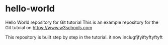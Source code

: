 # hello-world
Hello World repository for Git tutorial
This is an example repository for the Git tutoial on https://www.w3schools.com

This repository is built step by step in the tutorial.
it now inclugfjfyiftyftyftyft
